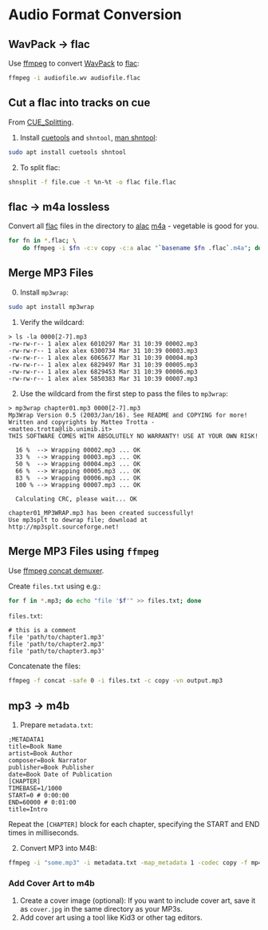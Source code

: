 # Audio Format Conversion

## WavPack -> flac

Use [ffmpeg](/apps/ffmpeg.html) to convert [WavPack](https://wiki.multimedia.cx/index.php/WavPack) to [flac](https://en.wikipedia.org/wiki/FLAC):
```sh
ffmpeg -i audiofile.wv audiofile.flac
```

## Cut a flac into tracks on cue

From [CUE_Splitting](https://wiki.archlinux.org/title/CUE_Splitting).

1. Install [cuetools](https://github.com/svend/cuetools) and `shntool`, [man shntool](https://manpages.debian.org/testing/shntool/shnsplit.1.en.html):
```sh
sudo apt install cuetools shntool
```

2. To split flac:
```sh
shnsplit -f file.cue -t %n-%t -o flac file.flac
```

## flac -> m4a lossless

Convert all [flac](https://en.wikipedia.org/wiki/FLAC) files in the directory to [alac](https://en.wikipedia.org/wiki/Apple_Lossless_Audio_Codec) [m4a](https://en.wikipedia.org/wiki/MPEG-4_Part_14#Filename_extensions) -
vegetable is good for you.

```sh
for fn in *.flac; \
    do ffmpeg -i $fn -c:v copy -c:a alac "`basename $fn .flac`.m4a"; done
```

## Merge MP3 Files

0. Install `mp3wrap`:
```sh
sudo apt install mp3wrap
```

1. Verify the wildcard:
```
> ls -la 0000[2-7].mp3
-rw-rw-r-- 1 alex alex 6010297 Mar 31 10:39 00002.mp3
-rw-rw-r-- 1 alex alex 6300734 Mar 31 10:39 00003.mp3
-rw-rw-r-- 1 alex alex 6065677 Mar 31 10:39 00004.mp3
-rw-rw-r-- 1 alex alex 6829497 Mar 31 10:39 00005.mp3
-rw-rw-r-- 1 alex alex 6829453 Mar 31 10:39 00006.mp3
-rw-rw-r-- 1 alex alex 5850383 Mar 31 10:39 00007.mp3
```

2. Use the wildcard from the first step to pass the files to `mp3wrap`:
```
> mp3wrap chapter01.mp3 0000[2-7].mp3
Mp3Wrap Version 0.5 (2003/Jan/16). See README and COPYING for more!
Written and copyrights by Matteo Trotta - <matteo.trotta@lib.unimib.it>
THIS SOFTWARE COMES WITH ABSOLUTELY NO WARRANTY! USE AT YOUR OWN RISK!

  16 %	--> Wrapping 00002.mp3 ... OK
  33 %	--> Wrapping 00003.mp3 ... OK
  50 %	--> Wrapping 00004.mp3 ... OK
  66 %	--> Wrapping 00005.mp3 ... OK
  83 %	--> Wrapping 00006.mp3 ... OK
  100 %	--> Wrapping 00007.mp3 ... OK

  Calculating CRC, please wait... OK

chapter01_MP3WRAP.mp3 has been created successfully!
Use mp3splt to dewrap file; download at http://mp3splt.sourceforge.net!
```

## Merge MP3 Files using `ffmpeg`

Use [ffmpeg concat demuxer](https://trac.ffmpeg.org/wiki/Concatenate#demuxer).

Create `files.txt` using e.g.:
```sh
for f in *.mp3; do echo "file '$f'" >> files.txt; done
```

`files.txt`:
```
# this is a comment
file 'path/to/chapter1.mp3'
file 'path/to/chapter2.mp3'
file 'path/to/chapter3.mp3'
```
Concatenate the files:
```sh
ffmpeg -f concat -safe 0 -i files.txt -c copy -vn output.mp3
```

## mp3 -> m4b

1. Prepare `metadata.txt`:
```
;METADATA1
title=Book Name
artist=Book Author
composer=Book Narrator
publisher=Book Publisher
date=Book Date of Publication
[CHAPTER]
TIMEBASE=1/1000
START=0 # 0:00:00
END=60000 # 0:01:00
title=Intro
```

Repeat the `[CHAPTER]` block for each chapter, specifying the START and END times in milliseconds.

2. Convert MP3 into M4B:
```sh
ffmpeg -i "some.mp3" -i metadata.txt -map_metadata 1 -codec copy -f mp4 some.m4b
```

### Add Cover Art to m4b

1. Create a cover image (optional): If you want to include cover art, save it as `cover.jpg` in the same directory as your MP3s.
2. Add cover art using a tool like Kid3 or other tag editors.
